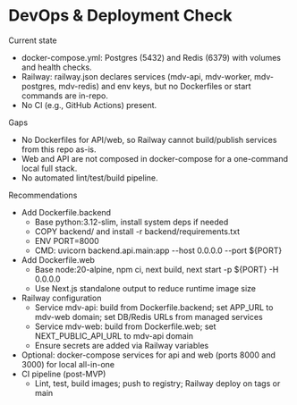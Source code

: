# DevOps & Deployment Check

Current state
- docker-compose.yml: Postgres (5432) and Redis (6379) with volumes and health checks.
- Railway: railway.json declares services (mdv-api, mdv-worker, mdv-postgres, mdv-redis) and env keys, but no Dockerfiles or start commands are in-repo.
- No CI (e.g., GitHub Actions) present.

Gaps
- No Dockerfiles for API/web, so Railway cannot build/publish services from this repo as-is.
- Web and API are not composed in docker-compose for a one-command local full stack.
- No automated lint/test/build pipeline.

Recommendations
- Add Dockerfile.backend
  - Base python:3.12-slim, install system deps if needed
  - COPY backend/ and install -r backend/requirements.txt
  - ENV PORT=8000
  - CMD: uvicorn backend.api.main:app --host 0.0.0.0 --port ${PORT}
- Add Dockerfile.web
  - Base node:20-alpine, npm ci, next build, next start -p ${PORT} -H 0.0.0.0
  - Use Next.js standalone output to reduce runtime image size
- Railway configuration
  - Service mdv-api: build from Dockerfile.backend; set APP_URL to mdv-web domain; set DB/Redis URLs from managed services
  - Service mdv-web: build from Dockerfile.web; set NEXT_PUBLIC_API_URL to mdv-api domain
  - Ensure secrets are added via Railway variables
- Optional: docker-compose services for api and web (ports 8000 and 3000) for local all-in-one
- CI pipeline (post-MVP)
  - Lint, test, build images; push to registry; Railway deploy on tags or main

